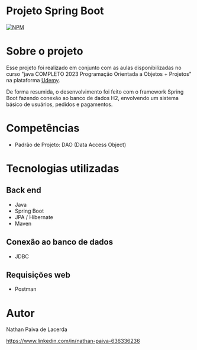 # Projeto Spring Boot
[![NPM](https://img.shields.io/npm/l/react)](https://github.com/nathan00pdl/Projeto2_Java_Spring/blob/main/LICENSE) 

# Sobre o projeto

Esse projeto foi realizado em conjunto com as aulas disponibilizadas no curso "java COMPLETO 2023 Programação Orientada a Objetos + Projetos" na plataforma [Udemy](https://www.udemy.com/).

De forma resumida, o desenvolvimento foi feito com o framework Spring Boot fazendo conexão ao banco de dados H2, envolvendo um sistema básico de usuários, pedidos e pagamentos.

# Competências
- Padrão de Projeto: DAO (Data Access Object)


# Tecnologias utilizadas
## Back end
- Java
- Spring Boot
- JPA / Hibernate
- Maven
  
## Conexão ao banco de dados
- JDBC
  
## Requisições web
- Postman



# Autor

Nathan Paiva de Lacerda

https://www.linkedin.com/in/nathan-paiva-636336236

